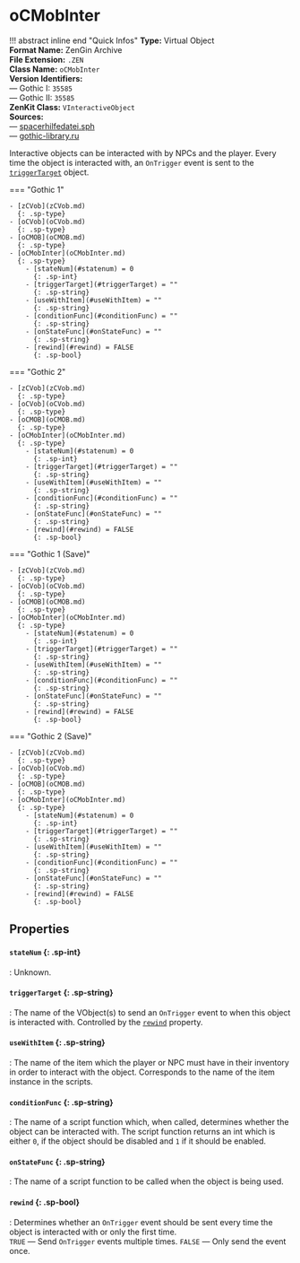 # oCMobInter

!!! abstract inline end "Quick Infos"
    **Type:** Virtual Object<br/>
    **Format Name:** ZenGin Archive<br/>
    **File Extension:** `.ZEN`<br/>
    **Class Name:** `oCMobInter`<br/>
    **Version Identifiers:**<br />
    — Gothic I: `35585`<br/>
    — Gothic II: `35585`<br/>
    **ZenKit Class:** `VInteractiveObject`<br/>
    **Sources:**<br/>
    — [spacerhilfedatei.sph](https://wiki.worldofgothic.de/doku.php?id=spacer:hilfedatei)<br/>
    — [gothic-library.ru](http://www.gothic-library.ru/publ/class_ocmobinter/1-1-0-504)


Interactive objects can be interacted with by NPCs and the player. Every time the object is interacted with, an
`OnTrigger` event is sent to the [`triggerTarget`](#triggerTarget) object.

=== "Gothic 1"

    - [zCVob](zCVob.md)
      {: .sp-type}
    - [oCVob](oCVob.md)
      {: .sp-type}
    - [oCMOB](oCMOB.md)
      {: .sp-type}
    - [oCMobInter](oCMobInter.md)
      {: .sp-type}
        - [stateNum](#statenum) = 0
          {: .sp-int}
        - [triggerTarget](#triggerTarget) = ""
          {: .sp-string}
        - [useWithItem](#useWithItem) = ""
          {: .sp-string}
        - [conditionFunc](#conditionFunc) = ""
          {: .sp-string}
        - [onStateFunc](#onStateFunc) = ""
          {: .sp-string}
        - [rewind](#rewind) = FALSE
          {: .sp-bool}

=== "Gothic 2"

    - [zCVob](zCVob.md)
      {: .sp-type}
    - [oCVob](oCVob.md)
      {: .sp-type}
    - [oCMOB](oCMOB.md)
      {: .sp-type}
    - [oCMobInter](oCMobInter.md)
      {: .sp-type}
        - [stateNum](#statenum) = 0
          {: .sp-int}
        - [triggerTarget](#triggerTarget) = ""
          {: .sp-string}
        - [useWithItem](#useWithItem) = ""
          {: .sp-string}
        - [conditionFunc](#conditionFunc) = ""
          {: .sp-string}
        - [onStateFunc](#onStateFunc) = ""
          {: .sp-string}
        - [rewind](#rewind) = FALSE
          {: .sp-bool}

=== "Gothic 1 (Save)"

    - [zCVob](zCVob.md)
      {: .sp-type}
    - [oCVob](oCVob.md)
      {: .sp-type}
    - [oCMOB](oCMOB.md)
      {: .sp-type}
    - [oCMobInter](oCMobInter.md)
      {: .sp-type}
        - [stateNum](#statenum) = 0
          {: .sp-int}
        - [triggerTarget](#triggerTarget) = ""
          {: .sp-string}
        - [useWithItem](#useWithItem) = ""
          {: .sp-string}
        - [conditionFunc](#conditionFunc) = ""
          {: .sp-string}
        - [onStateFunc](#onStateFunc) = ""
          {: .sp-string}
        - [rewind](#rewind) = FALSE
          {: .sp-bool}

=== "Gothic 2 (Save)"

    - [zCVob](zCVob.md)
      {: .sp-type}
    - [oCVob](oCVob.md)
      {: .sp-type}
    - [oCMOB](oCMOB.md)
      {: .sp-type}
    - [oCMobInter](oCMobInter.md)
      {: .sp-type}
        - [stateNum](#statenum) = 0
          {: .sp-int}
        - [triggerTarget](#triggerTarget) = ""
          {: .sp-string}
        - [useWithItem](#useWithItem) = ""
          {: .sp-string}
        - [conditionFunc](#conditionFunc) = ""
          {: .sp-string}
        - [onStateFunc](#onStateFunc) = ""
          {: .sp-string}
        - [rewind](#rewind) = FALSE
          {: .sp-bool}

## Properties

#### `stateNum` {: .sp-int}

:   Unknown.

#### `triggerTarget` {: .sp-string}

:   The name of the VObject(s) to send an `OnTrigger` event to when this object is interacted with. Controlled by
    the [`rewind`](#rewind) property.

#### `useWithItem` {: .sp-string}

:   The name of the item which the player or NPC must have in their inventory in order to interact with the object.
    Corresponds to the name of the item instance in the scripts.

#### `conditionFunc` {: .sp-string}

:   The name of a script function which, when called, determines whether the object can be interacted with. The script
    function returns an int which is either `0`, if the object should be disabled and `1` if it should be enabled.

#### `onStateFunc` {: .sp-string}

:   The name of a script function to be called when the object is being used.

#### `rewind` {: .sp-bool}

:   Determines whether an `OnTrigger` event should be sent every time the object is interacted with or only the first time.
    <br />`TRUE` — Send `OnTrigger` events multiple times. `FALSE` — Only send the event once.
